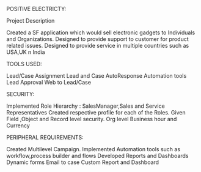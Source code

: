 POSITIVE ELECTRICTY:


Project Description

Created a SF application which would sell electronic gadgets to Individuals and Organizations.
Designed to provide support to customer for product related issues.
Designed to provide service in multiple countries such as USA,UK n India

TOOLS USED:

Lead/Case Assignment
Lead and Case AutoResponse
Automation tools
Lead Approval
Web to Lead/Case

SECURITY:

Implemented Role Hierarchy : SalesManager,Sales and Service Representatives
Created respective profile for each of the Roles.
Given Field ,Object and Record level security.
Org level Business hour and Currency


PERIPHERAL REQUIREMENTS:

Created Multilevel Campaign. 
Implemented Automation tools such as workflow,process builder and flows
Developed Reports and Dashboards
Dynamic forms
Email to case
Custom Report and Dashboard

